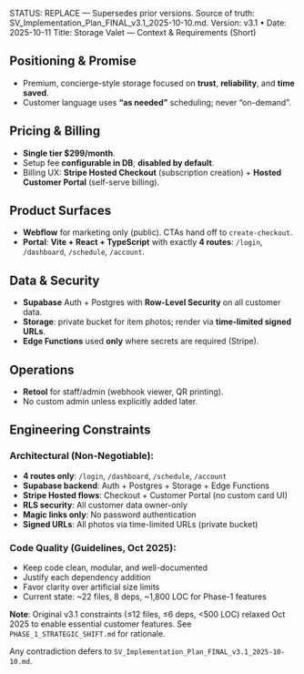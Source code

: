
STATUS: REPLACE — Supersedes prior versions. Source of truth: SV_Implementation_Plan_FINAL_v3.1_2025-10-10.md.
Version: v3.1 • Date: 2025-10-11
Title: Storage Valet — Context & Requirements (Short)

## Positioning & Promise
- Premium, concierge-style storage focused on **trust**, **reliability**, and **time saved**.  
- Customer language uses **“as needed”** scheduling; never “on-demand”.

## Pricing & Billing
- **Single tier $299/month**.  
- Setup fee **configurable in DB**; **disabled by default**.  
- Billing UX: **Stripe Hosted Checkout** (subscription creation) + **Hosted Customer Portal** (self-serve billing).

## Product Surfaces
- **Webflow** for marketing only (public). CTAs hand off to `create-checkout`.  
- **Portal**: **Vite + React + TypeScript** with exactly **4 routes**: `/login`, `/dashboard`, `/schedule`, `/account`.

## Data & Security
- **Supabase** Auth + Postgres with **Row-Level Security** on all customer data.  
- **Storage**: private bucket for item photos; render via **time-limited signed URLs**.  
- **Edge Functions** used **only** where secrets are required (Stripe).

## Operations
- **Retool** for staff/admin (webhook viewer, QR printing).  
- No custom admin unless explicitly added later.

## Engineering Constraints

### Architectural (Non-Negotiable):
- **4 routes only**: `/login`, `/dashboard`, `/schedule`, `/account`
- **Supabase backend**: Auth + Postgres + Storage + Edge Functions
- **Stripe Hosted flows**: Checkout + Customer Portal (no custom card UI)
- **RLS security**: All customer data owner-only
- **Magic links only**: No password authentication
- **Signed URLs**: All photos via time-limited URLs (private bucket)

### Code Quality (Guidelines, Oct 2025):
- Keep code clean, modular, and well-documented
- Justify each dependency addition
- Favor clarity over artificial size limits
- Current state: ~22 files, 8 deps, ~1,800 LOC for Phase-1 features

**Note**: Original v3.1 constraints (≤12 files, ≤6 deps, <500 LOC) relaxed Oct 2025 to enable essential customer features. See `PHASE_1_STRATEGIC_SHIFT.md` for rationale.

Any contradiction defers to `SV_Implementation_Plan_FINAL_v3.1_2025-10-10.md`.

